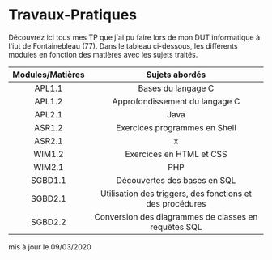 # Travaux-Pratiques

Découvrez ici tous mes TP que j'ai pu faire lors de mon DUT informatique à l'iut de Fontainebleau (77). Dans le tableau ci-dessous, les différents modules en fonction des matières avec les sujets traités.

|Modules/Matières | Sujets abordés                    |
|:-:              |:-:                                |
| APL1.1          | Bases du langage C                | 
| APL1.2          | Approfondissement du langage C    |
| APL2.1          | Java                              |  
| ASR1.2          | Exercices programmes en Shell     |                   
| ASR2.1          | x                                 |  
| WIM1.2          | Exercices en HTML et CSS          |  
| WIM2.1          | PHP                               | 
| SGBD1.1         | Découvertes des bases en SQL      |  
| SGBD2.1         | Utilisation des triggers, des fonctions et des procédures |  
| SGBD2.2         | Conversion des diagrammes de classes en requêtes SQL |



mis à jour le 09/03/2020
